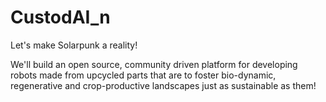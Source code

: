 # CustodAI_n
Let's make Solarpunk a reality!


We'll build an open source, community driven platform for developing robots made from 
upcycled parts that are to foster bio-dynamic, regenerative and crop-productive landscapes 
just as sustainable as them! 
